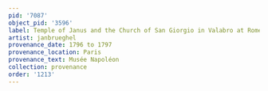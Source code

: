 ```yaml
---
pid: '7087'
object_pid: '3596'
label: Temple of Janus and the Church of San Giorgio in Valabro at Rome
artist: janbrueghel
provenance_date: 1796 to 1797
provenance_location: Paris
provenance_text: Musée Napoléon
collection: provenance
order: '1213'
---
```

